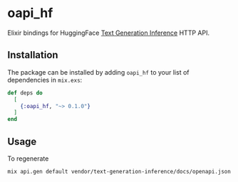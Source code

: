 # oapi_hf

Elixir bindings for HuggingFace [Text Generation Inference](https://github.com/huggingface/text-generation-inference) HTTP API.


## Installation

The package can be installed by adding `oapi_hf` to your list of dependencies in
`mix.exs`:

```elixir
def deps do
  [
    {:oapi_hf, "~> 0.1.0"}
  ]
end
```

## Usage

To regenerate

```sh
mix api.gen default vendor/text-generation-inference/docs/openapi.json 
```